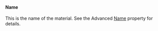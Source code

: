 #### Name
This is the name of the material. See the Advanced [Name](material-type-advanced.html#name) property for details.
